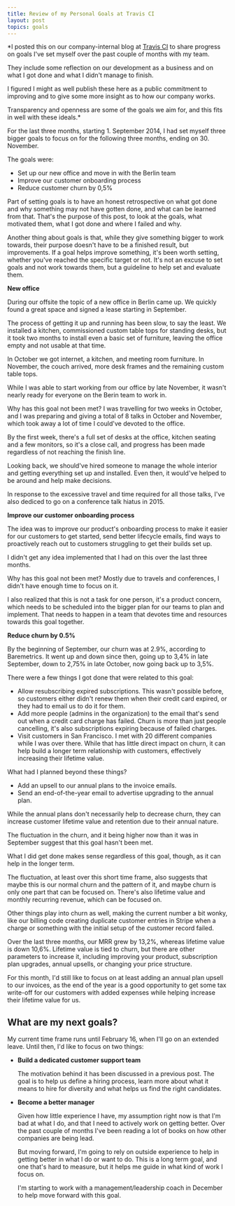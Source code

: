 ```yaml
---
title: Review of my Personal Goals at Travis CI
layout: post
topics: goals
---
```

*I posted this on our company-internal blog at [Travis CI](https://travis-ci.com)
to share progress on goals I've set myself over the past couple of months with my team.

They include some reflection on our development as a business and on what I got
done and what I didn't manage to finish.

I figured I might as well publish these here as a public commitment to
improving and to give some more insight as to how our company works.

Transparency and openness are some of the goals we aim for, and this fits in
well with these ideals.*

For the last three months, starting 1. September 2014, I had set myself three
bigger goals to focus on for the following three months, ending on 30. November.

The goals were:

* Set up our new office and move in with the Berlin team
* Improve our customer onboarding process
* Reduce customer churn by 0,5%

Part of setting goals is to have an honest retrospective on what got done and
why something may not have gotten done, and what can be learned from that.
That's the purpose of this post, to look at the goals, what motivated them, what
I got done and where I failed and why.

Another thing about goals is that, while they give something bigger to work
towards, their purpose doesn't have to be a finished result, but improvements.
If a goal helps improve something, it's been worth setting, whether you've
reached the specific target or not. It's not an excuse to set goals and not work
towards them, but a guideline to help set and evaluate them.

**New office**

During our offsite the topic of a new office in Berlin came up. We quickly found
a great space and signed a lease starting in September.

The process of getting it up and running has been slow, to say the least. We
installed a kitchen, commissioned custom table tops for standing desks, but it
took two months to install even a basic set of furniture, leaving the office
empty and not usable at that time.

In October we got internet, a kitchen, and meeting room furniture. In November,
the couch arrived, more desk frames and the remaining custom table tops.

While I was able to start working from our office by late November, it wasn't
nearly ready for everyone on the Berin team to work in.

Why has this goal not been met? I was travelling for two weeks in October, and I
was preparing and giving a total of 8 talks in October and November, which took
away a lot of time I could've devoted to the office.

By the first week, there's a full set of desks at the office, kitchen seating
and a few monitors, so it's a close call, and progress has been made regardless
of not reaching the finish line.

Looking back, we should've hired someone to manage the whole interior and
getting everything set up and installed. Even then, it would've helped to be
around and help make decisions.

In response to the excessive travel and time required for all those talks, I've
also dediced to go on a conference talk hiatus in 2015.

**Improve our customer onboarding process**

The idea was to improve our product's onboarding process to make it easier for
our customers to get started, send better lifecycle emails, find ways to
proactively reach out to customers struggling to get their builds set up.

I didn't get any idea implemented that I had on this over the last three months.

Why has this goal not been met? Mostly due to travels and conferences, I didn't
have enough time to focus on it.

I also realized that this is not a task for one person, it's a product concern,
which needs to be scheduled into the bigger plan for our teams to plan and
implement. That needs to happen in a team that devotes time and resources
towards this goal together.

**Reduce churn by 0.5%**

By the beginning of September, our churn was at 2.9%, according to Baremetrics.
It went up and down since then, going up to 3,4% in late September, down to
2,75% in late October, now going back up to 3,5%.

There were a few things I got done that were related to this goal:

* Allow resubscribing expired subscriptions. This wasn't possible before, so
  customers either didn't renew them when their credit card expired, or they had
  to email us to do it for them.
* Add more people (admins in the organization) to the email that's send out when
  a credit card charge has failed. Churn is more than just people cancelling,
  it's also subscriptions expiring because of failed charges.
* Visit customers in San Francisco. I met with 20 different companies while I
  was over there. While that has little direct impact on churn, it can help
  build a longer term relationship with customers, effectively increasing their
  lifetime value.

What had I planned beyond these things?

* Add an upsell to our annual plans to the invoice emails.
* Send an end-of-the-year email to advertise upgrading to the annual plan.

While the annual plans don't necessarily help to decrease churn, they can
increase customer lifetime value and retention due to their annual nature.

The fluctuation in the churn, and it being higher now than it was in September
suggest that this goal hasn't been met.

What I did get done makes sense regardless of this goal, though, as it can help
in the longer term.

The fluctuation, at least over this short time frame, also suggests that maybe
this is our normal churn and the pattern of it, and maybe churn is only one part
that can be focused on. There's also lifetime value and monthly recurring
revenue, which can be focused on.

Other things play into churn as well, making the current number a bit wonky,
like our billing code creating duplicate customer entries in Stripe when a
charge or something with the initial setup of the customer record failed.

Over the last three months, our MRR grew by 13,2%, whereas lifetime value is
down 10,6%. Lifetime value is tied to churn, but there are other parameters to
increase it, including improving your product, subscription plan upgrades,
annual upsells, or changing your price structure.

For this month, I'd still like to focus on at least adding an annual plan upsell
to our invoices, as the end of the year is a good opportunity to get some tax
write-off for our customers with added expenses while helping increase their
lifetime value for us.

## What are my next goals?

My current time frame runs until February 16, when I'll go on an extended leave.
Until then, I'd like to focus on two things:

* **Build a dedicated customer support team**
  
  The motivation behind it has been discussed in a previous post. The goal is to
  help us define a hiring process, learn more about what it means to hire for
  diversity and what helps us find the right candidates.

* **Become a better manager**

  Given how little experience I have, my assumption right now is that I'm bad at
  what I do, and that I need to actively work on getting better. Over the past
  couple of months I've been reading a lot of books on how other companies are
  being lead.
  
  But moving forward, I'm going to rely on outside experience to help in getting
  better in what I do or want to do. This is a long term goal, and one that's
  hard to measure, but it helps me guide in what kind of work I focus on.
  
  I'm starting to work with a management/leadership coach in December to help
  move forward with this goal.
